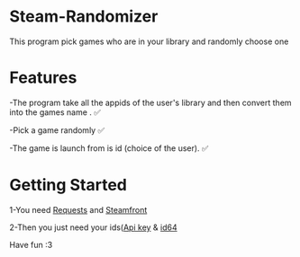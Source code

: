 # Steam-Randomizer
This program pick games who are in your library and randomly choose one

# Features

-The program take all the appids of the user's library and then convert them into the games name . ✅ 

-Pick a game randomly ✅

-The game is launch from is id (choice of the user). ✅

# Getting Started

1-You need [Requests](https://pypi.org/project/requests/) and [Steamfront](https://pypi.org/project/steamfront/)

2-Then you just need your ids([Api key](https://steamcommunity.com/dev/apikey) & [id64](https://steamid.io/lookup/)

Have fun :3
